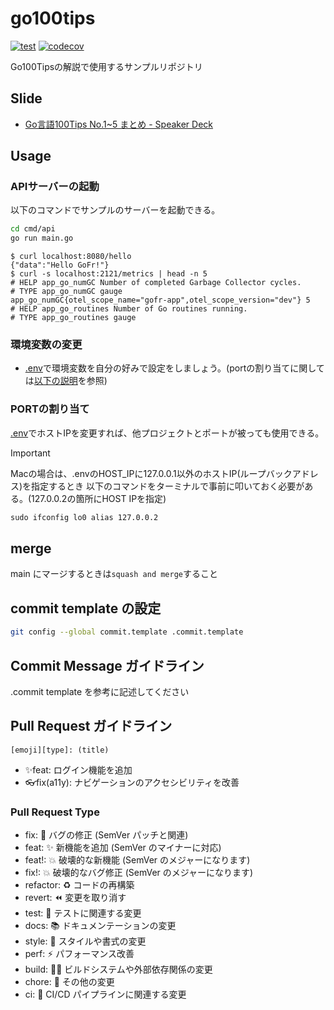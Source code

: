 # go100tips

[![test](https://github.com/tomo1227/go100tips/actions/workflows/go_test.yml/badge.svg)](https://github.com/tomo1227/go100tips/actions/workflows/go_test.yml) [![codecov](https://codecov.io/github/tomo1227/go100tips/graph/badge.svg?token=O0NWQ58DGF)](https://codecov.io/github/tomo1227/go100tips)

Go100Tipsの解説で使用するサンプルリポジトリ

## Slide

* [Go言語100Tips No.1~5 まとめ - Speaker Deck](https://speakerdeck.com/tomo1227/goyan-yu-100tips-no-dot-1-5-matome)

## Usage

### APIサーバーの起動

以下のコマンドでサンプルのサーバーを起動できる。

```sh
cd cmd/api
go run main.go
```

```shell_session
$ curl localhost:8080/hello
{"data":"Hello GoFr!"}
$ curl -s localhost:2121/metrics | head -n 5
# HELP app_go_numGC Number of completed Garbage Collector cycles.
# TYPE app_go_numGC gauge
app_go_numGC{otel_scope_name="gofr-app",otel_scope_version="dev"} 5
# HELP app_go_routines Number of Go routines running.
# TYPE app_go_routines gauge
```

### 環境変数の変更

* [.env](.env)で環境変数を自分の好みで設定をしましょう。(portの割り当てに関しては[以下の説明](#portの割り当て)を参照)

### PORTの割り当て

[.env](.env)でホストIPを変更すれば、他プロジェクトとポートが被っても使用できる。

> [!IMPORTANT]
> Macの場合は、.envのHOST_IPに127.0.0.1以外のホストIP(ループバックアドレス)を指定するとき
> 以下のコマンドをターミナルで事前に叩いておく必要がある。(127.0.0.2の箇所にHOST IPを指定)
>
> ```txt
> sudo ifconfig lo0 alias 127.0.0.2
> ```

## merge

main にマージするときは`squash and merge`すること

## commit template の設定

```bash
git config --global commit.template .commit.template
```

## Commit Message ガイドライン

.commit template を参考に記述してください

## Pull Request ガイドライン

`[emoji][type]: (title)`

* ✨feat: ログイン機能を追加
* 👓fix(a11y): ナビゲーションのアクセシビリティを改善

### Pull Request Type

* fix: 🐛 バグの修正 (SemVer パッチと関連)
* feat: ✨ 新機能を追加 (SemVer のマイナーに対応)
* feat!: 💥 破壊的な新機能 (SemVer のメジャーになります)
* fix!: 💥 破壊的なバグ修正 (SemVer のメジャーになります)
* refactor: ♻️ コードの再構築
* revert: ⏪ 変更を取り消す
* test: 🧪 テストに関連する変更
* docs: 📚 ドキュメンテーションの変更
* style: 🎨 スタイルや書式の変更
* perf: ⚡ パフォーマンス改善
* build: 👷‍♀️ ビルドシステムや外部依存関係の変更
* chore: 🔧 その他の変更
* ci: 🎡 CI/CD パイプラインに関連する変更
